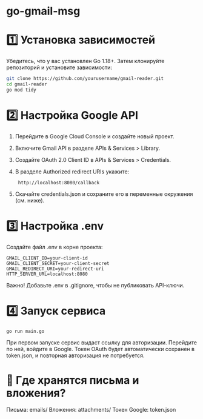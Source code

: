 # go-gmail-msg

# 1️⃣ Установка зависимостей

Убедитесь, что у вас установлен Go 1.18+. Затем клонируйте репозиторий и установите зависимости:

```sh
git clone https://github.com/yourusername/gmail-reader.git
cd gmail-reader
go mod tidy
```

# 2️⃣ Настройка Google API

1. Перейдите в Google Cloud Console и создайте новый проект.
2. Включите Gmail API в разделе APIs & Services > Library.
3. Создайте OAuth 2.0 Client ID в APIs & Services > Credentials.
4. В разделе Authorized redirect URIs укажите:

   ```
    http://localhost:8080/callback
   ```

5. Скачайте credentials.json и сохраните его в переменные окружения (см. ниже).

# 3️⃣ Настройка .env

Создайте файл .env в корне проекта:

```
GMAIL_CLIENT_ID=your-client-id
GMAIL_CLIENT_SECRET=your-client-secret
GMAIL_REDIRECT_URI=your-redirect-uri
HTTP_SERVER_URL=localhost:8080
```

Важно! Добавьте .env в .gitignore, чтобы не публиковать API-ключи.

# 4️⃣ Запуск сервиса

```sh
go run main.go
```

При первом запуске сервис выдаст ссылку для авторизации. Перейдите по ней, войдите в Google.
Токен OAuth будет автоматически сохранен в token.json, и повторная авторизация не потребуется.

# 📁 Где хранятся письма и вложения?

Письма: emails/
Вложения: attachments/
Токен Google: token.json
